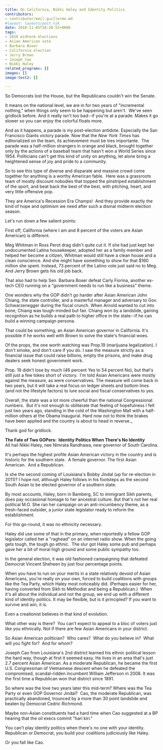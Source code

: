 ```yaml
---
title: On California, Nikki Haley and Identity Politics
contributors:
- contributor/emil-guillermo.md
#layout: layouts/post.njk
date: 2010-11-05T10:28:53+0000
tags:
- 2010 midterm elections
- Asian American vote
- Barbara Boxer
- California election
- Jerry Brown
- Joseph Cao
- Nikki Haley
related_programs: []
images: []
image-test2: []

---
```

So Democrats lost the House, but the Republicans couldn't win the Senate.

It means on the national level, we are in for two years of "incremental nothing," when things only seem to be happening but aren't.  We've seen gridlock before. And it really isn't too bad--if you're at a parade. Makes it go slower so you can enjoy the colorful floats more.

And as it happens, a parade is my post-election antidote. Especially the San Francisco Giants victory parade. Now that the _New York Times_ has editorialized on the team, its achievement must be tres importante.  The parade was a half-million strangers in orange and black, brought together only by the actions of a baseball team that hasn't won a World Series since 1954. Politicians can't get this kind of unity on anything, let alone bring a heightened sense of joy and pride to a community.

So to see this type of diverse and disparate and massive crowd come together for anything is a worthy American fable.  Here was a grassroots team of mostly discount nobodies that topped the pinstriped establishment of the sport, and beat back the best of the best, with pitching, heart, and very little offensive pop.

They are America's Recession Era Champs!  And they provide exactly the kind of hope and optimism we need after such a dismal midterm election season.

Let's run down a few salient points:

First off, California (where I am and 8 percent of the voters are Asian American) is different.

Meg Whitman in Ross Perot drag didn't quite cut it. If she had just kept her undocumented Latina housekeeper, adopted her as a family member and helped her become a citizen, Whitman would still have a clean house and a clean conscience. And she might have something to show for that $160 million she spent. Instead, 73 percent of the Latino vote just said no to Meg. And Jerry Brown gets his old job back.

That also had to help Sen. Barbara Boxer defeat Carly Fiorina, another ex-tech CEO running on a "government needs to run like a business" theme.

One wonders why the GOP didn't go harder after Asian American John Chiang, the state controller, and a masterful manager and adversary to Gov. Schwarzenegger during the fiscal crunch. When Arnold wanted to cut into bone, Chiang was tough-minded but fair. Chiang won by a landslide, gaining recognition as he builds a real path to higher office in the state--if he can build a winning campaign persona.

That could be something, an Asian American governor in California. It's possible if he works well with Brown to solve the state's financial woes.

Of the props, the one worth watching was Prop.19 (marijuana legalization). I don't smoke, and don't care if you do. I saw the measure strictly as a financial issue that could raise billions, empty the prisons, and make drug dealers seek honest government work.

Prop. 19 didn't lose by much (46 percent Yes to 54 percent No), but that's still just a few tokes short of victory.  I'm told Asian Americans were mostly against the measure, as were conservatives. The measure will come back in two years, but it will take a real focus on ledger sheets and bottom lines (and not the lifestyle factors) to lure social and fiscal conservatives to yes.

Overall, the state was a lot more cheerful than the national Congressional numbers.  But it's not enough to obliterate that feeling of hopefulness I felt just two years ago, standing in the cold of the Washington Mall with a half-million others at the Obama Inaugural. Hard now not to think the brakes have been applied and the country is about to head in reverse._

Thank god for gridlock.

**The Fate of Two GOPers:  Identity Politics When There's No Identity**  
All hail Nikki Haley, nee Nimrata Randhawa, new governor of South Carolina.

It's perhaps the highest profile Asian American victory in the country and is historic for the southern state.  A female governor. The first Asian American.  And a Republican.

Is she the second coming of Louisiana's Bobby Jindal (up for re-election in 2011)? I hope not, although Haley follows in his footsteps as the second South Asian to be elected governor of a southern state.

By most accounts, Haley, born in Bamberg, SC to immigrant Sikh parents, does pay occasional homage to her ancestral culture. But that's not her real political M.O. She ran her campaign on an anti-incumbency theme, as a fresh-faced outsider, a junior state legislator ready to reform the establishment.

For this go-round, it was no ethnicity necessary.

Haley did use some of that in the primary, when reportedly a fellow GOP legislator called her a "raghead" on an internet radio show. When the going gets tough, the tough go ethnic.  The slur got Haley some pub and perhaps gave her a bit of moral high ground and some public sympathy too.

In the general election, it was old fashioned campaigning that defeated Democrat Vincent Sheheen by just four percentage points.

When you have to run on your merits in a state relatively devoid of Asian Americans, you're really on your own, forced to build coalitions with groups like the Tea Party, which Haley most noticeably did. (Perhaps easier for her, having converted from Sikh to Methodist and being a Republican.)  When it's all about the individual and not the group, we end up with a different kind of identity politics. It may be flexible, but is it principled? If you want to survive and win, it is.

Even a creationist believes in that kind of evolution.

What other way is there?  You can't expect to appeal to a bloc of voters just like you ethnically. Not if there are few Asian Americans in your district.

So Asian American politician?  Who cares?  What do you believe in?  What will you fight for?  And for whom?

Joseph Cao from Louisiana's 2nd district learned his ethnic political lesson the hard way, though at first it seemed easy. He lives in an area that's just 2.7 percent Asian American. As a moderate Republican, he became the first U.S. Congressman of Vietnamese descent when he defeated the compromised, scandal-ridden incumbent William Jefferson in 2008. It was the first time a Republican won that district since 1891.

So where was the love two years later this mid-term? Where was the Tea Party or even GOP Governor Jindal?  Cao, the moderate Republican, was practically abandoned, trounced by a more than 30 point landslide and beaten by Democrat Cedric Richmond.

Maybe non-Asian constituents had a hard time when Cao suggested at a BP hearing that the oil execs commit "hari kiri."

You can't play identity politics when there's no one with your identity. Republican or Democrat, you build your coalitions judiciously like Haley.

Or you fall like Cao.
